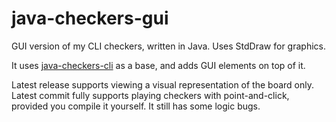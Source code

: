 # java-checkers-gui
GUI version of my CLI checkers, written in Java. Uses StdDraw for graphics.

It uses [java-checkers-cli](https://github.com/RealKGB/java-checkers-cli) as a base, and adds GUI elements on top of it.

Latest release supports viewing a visual representation of the board only.
Latest commit fully supports playing checkers with point-and-click, provided you compile it yourself.
It still has some logic bugs.
